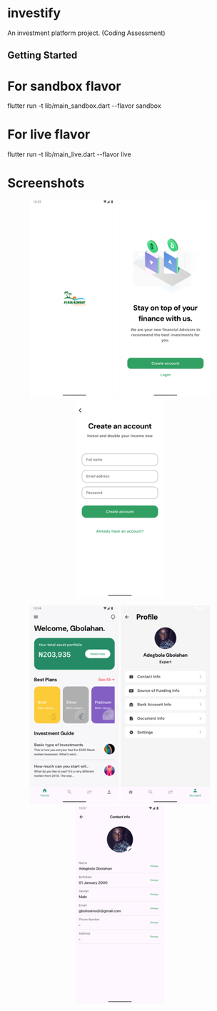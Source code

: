# investify

An investment platform project. (Coding Assessment)

## Getting Started

# For sandbox flavor
flutter run -t lib/main_sandbox.dart --flavor sandbox

# For live flavor
flutter run -t lib/main_live.dart --flavor live

# Screenshots
<p align="center">
  <img src="screenshots/scr-1.png" width="200"/>
  <img src="screenshots/scr-2.png" width="200"/>
  <img src="screenshots/scr-3.png" width="200"/>
</p>

<p align="center">
  <img src="screenshots/scr-4.png" width="200"/>
  <img src="screenshots/scr-5.png" width="200"/>
  <img src="screenshots/scr-6.png" width="200"/>
</p>
